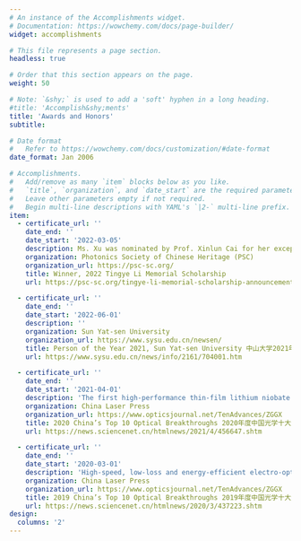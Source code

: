 ```yaml
---
# An instance of the Accomplishments widget.
# Documentation: https://wowchemy.com/docs/page-builder/
widget: accomplishments

# This file represents a page section.
headless: true

# Order that this section appears on the page.
weight: 50

# Note: `&shy;` is used to add a 'soft' hyphen in a long heading.
#title: 'Accomplish&shy;ments'
title: 'Awards and Honors'
subtitle:

# Date format
#   Refer to https://wowchemy.com/docs/customization/#date-format
date_format: Jan 2006

# Accomplishments.
#   Add/remove as many `item` blocks below as you like.
#   `title`, `organization`, and `date_start` are the required parameters.
#   Leave other parameters empty if not required.
#   Begin multi-line descriptions with YAML's `|2-` multi-line prefix.
item:
  - certificate_url: ''
    date_end: ''
    date_start: '2022-03-05'
    description: Ms. Xu was nominated by Prof. Xinlun Cai for her exceptional contributions to Thin-film Lithium Niobate Electro-optic devices for Coherent Optical Communication.
    organization: Photonics Society of Chinese Heritage (PSC)
    organization_url: https://psc-sc.org/
    title: Winner, 2022 Tingye Li Memorial Scholarship
    url: https://psc-sc.org/tingye-li-memorial-scholarship-announcement-and-winners/

  - certificate_url: ''
    date_end: ''
    date_start: '2022-06-01'
    description: ''
    organization: Sun Yat-sen University
    organization_url: https://www.sysu.edu.cn/newsen/
    title: Person of the Year 2021, Sun Yat-sen University 中山大学2021年大学生年度人物
    url: https://www.sysu.edu.cn/news/info/2161/704001.htm

  - certificate_url: ''
    date_end: ''
    date_start: '2021-04-01'
    description: 'The first high-performance thin-film lithium niobate electro-optic modulator for digital coherent optical communication.'
    organization: China Laser Press
    organization_url: https://www.opticsjournal.net/TenAdvances/ZGGX
    title: 2020 China’s Top 10 Optical Breakthroughs 2020年度中国光学十大进展
    url: https://news.sciencenet.cn/htmlnews/2021/4/456647.shtm

  - certificate_url: ''
    date_end: ''
    date_start: '2020-03-01'
    description: 'High-speed, low-loss and energy-efficient electro-optic modulator on silicon platform.'
    organization: China Laser Press
    organization_url: https://www.opticsjournal.net/TenAdvances/ZGGX
    title: 2019 China’s Top 10 Optical Breakthroughs 2019年度中国光学十大进展
    url: https://news.sciencenet.cn/htmlnews/2020/3/437223.shtm
design:
  columns: '2'
---
```

